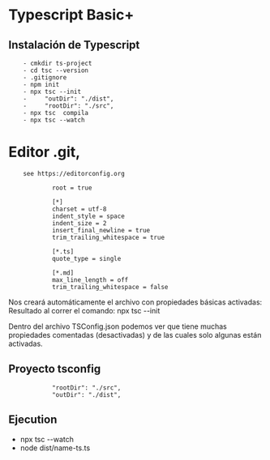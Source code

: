 # Typescript Basic+

## Instalación de Typescript

        - cmkdir ts-project
        - cd tsc --version
        - .gitignore 
        - npm init
        - npx tsc --init 
        -     "outDir": "./dist",   
        -     "rootDir": "./src",   
        - npx tsc  compila
        - npx tsc --watch

# Editor .git, 


        see https://editorconfig.org

                root = true

                [*]
                charset = utf-8
                indent_style = space
                indent_size = 2
                insert_final_newline = true
                trim_trailing_whitespace = true

                [*.ts]
                quote_type = single

                [*.md]
                max_line_length = off
                trim_trailing_whitespace = false 



Nos creará automáticamente el archivo con propiedades básicas activadas:
Resultado al correr el comando: npx tsc --init

Dentro del archivo TSConfig.json podemos ver que tiene muchas propiedades comentadas (desactivadas) y de las cuales solo algunas están activadas.


## Proyecto tsconfig

                "rootDir": "./src",    
                "outDir": "./dist",   

## Ejecution
- npx tsc --watch
-  node dist/name-ts.ts